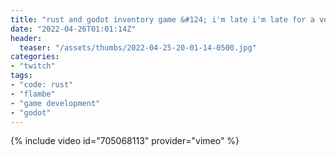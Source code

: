 ```yaml
---
title: "rust and godot inventory game &#124; i'm late i'm late for a very important date &#124; oh gosh what am i even doing &#124; please help typing is hard"
date: "2022-04-26T01:01:14Z"
header:
  teaser: "/assets/thumbs/2022-04-25-20-01-14-0500.jpg"
categories:
- "twitch"
tags:
- "code: rust"
- "flambe"
- "game development"
- "godot"
---
```

{% include video id="705068113" provider="vimeo" %}
